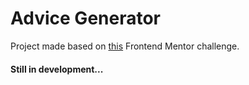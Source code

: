 # Advice Generator

Project made based on [this](https://www.frontendmentor.io/challenges/advice-generator-app-QdUG-13db/hub/advice-generator-app-r1bIf8zN9) Frontend Mentor challenge.

#### Still in development...
